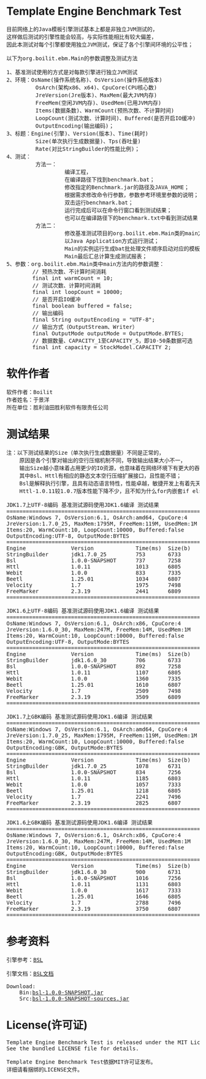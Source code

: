 Template Engine Benchmark Test
===
<pre>
目前网络上的Java模板引擎测试基本上都是非独立JVM测试的，
这样做后测试的引擎性能会较高，与实际性能相比有较大偏差，
因此本测试对每个引擎都使用独立JVM测试，保证了各个引擎间环境的公平性；

以下为org.boilit.ebm.Main的参数调整及测试方法        

1、基准测试使用的方式是对每款引擎进行独立JVM测试
2、环境：OsName(操作系统名称)、OsVersion(操作系统版本)
         OsArch(架构x86、x64)、CpuCore(CPU核心数)
         JreVersion(Jre版本)、MaxMem(最大JVM内存)
         FreeMem(空闲JVM内存)、UsedMem(已用JVM内存)
         Items(数据条数)、WarmCount(预热次数、不计算时间)
         LoopCount(测试次数、计算时间)、Buffered(是否开启IO缓冲)
         OutputEncoding(输出编码)；
3、标题：Engine(引擎)、Version(版本)、Time(耗时)
         Size(单次执行生成数据量)、Tps(吞吐量)
         Rate(对比StringBuilder的性能比例)；
4、测试：
         方法一：
                  编译工程，
                  在编译路径下找到benchmark.bat；
                  修改指定的Benchmark.jar的路径及JAVA_HOME；
                  根据需求修改命令行参数，参数参考环境里参数的说明；
                  双击运行benchmark.bat；
                  运行完成后可以在命令行窗口看到测试结果；
                  也可以在编译路径下的benchmark.txt中看到测试结果；
         方法二：
                  修改基准测试项目的org.boilit.ebm.Main类的main方法内的参数
                  以Java Application方式运行测试；
                  Main的实例运行生成bat批处理文件顺序启动对应的模板引擎生成测试结果，
                  Main最后汇总计算生成测试报表；
5、参数：org.boilit.ebm.Main类中main方法内的参数调整：
        // 预热次数、不计算时间消耗
        final int warmCount = 10;
        // 测试次数、计算时间消耗
        final int loopCount = 10000;
        // 是否开启IO缓冲
        final boolean buffered = false;
        // 输出编码
        final String outputEncoding = "UTF-8";
        // 输出方式（OutputStream、Writer）
        final OutputMode outputMode = OutputMode.BYTES;
        // 数据数量、CAPACITY_1至CAPACITY_5，即10-50条数据可选
        final int capacity = StockModel.CAPACITY_2;
</pre>
软件作者
===
<pre>
软件作者：Boilit
作者姓名：于景洋
所在单位：胜利油田胜利软件有限责任公司
</pre>
测试结果
===
<pre>
注：以下测试结果的Size（单次执行生成数据量）不同是正常的，
    原因是各个引擎对输出的空行压缩机制不同，导致输出结果大小不一，
    输出Size越小意味着占用更少的IO资源，也意味着在网络环境下有更大的吞吐量,
    其中Bsl、Httl有相应的静态文本空行压缩扩展接口，且性能不错；
    Bsl是解释执行引擎，且具有动态语言特性，性能卓越，敏捷开发上有着先天优势；
    Httl-1.0.11较1.0.7版本性能下降不少，且不知为什么for内嵌套if else给我报语法错误，无奈用条件表达式代替了。

JDK1.7上UTF-8编码 基准测试源码使用JDK1.6编译 测试结果
===============================================================================
OsName:Windows 7, OsVersion:6.1, OsArch:amd64, CpuCore:4
JreVersion:1.7.0_25, MaxMem:1795M, FreeMem:119M, UsedMem:1M
Items:20, WarmCount:10, LoopCount:10000, Buffered:false
OutputEncoding:UTF-8, OutputMode:BYTES
===============================================================================
Engine              Version             Time(ms)  Size(b)   Tps       Rate(%)   
StringBuilder       jdk1.7.0_25         753       6733      13280     100.00    
Bsl                 1.0.0-SNAPSHOT      737       7258      13568     102.17    
Httl                1.0.11              1013      6805      9871      74.33     
Webit               1.0.0               833       7335      12004     90.40     
Beetl               1.25.01             1034      6807      9671      72.82     
Velocity            1.7                 1975      7498      5063      38.13     
FreeMarker          2.3.19              2441      6809      4096      30.85     
===============================================================================

JDK1.6上UTF-8编码 基准测试源码使用JDK1.6编译 测试结果
===============================================================================
OsName:Windows 7, OsVersion:6.1, OsArch:x86, CpuCore:4
JreVersion:1.6.0_30, MaxMem:247M, FreeMem:14M, UsedMem:1M
Items:20, WarmCount:10, LoopCount:10000, Buffered:false
OutputEncoding:UTF-8, OutputMode:BYTES
===============================================================================
Engine              Version             Time(ms)  Size(b)   Tps       Rate(%)   
StringBuilder       jdk1.6.0_30         706       6733      14164     100.00    
Bsl                 1.0.0-SNAPSHOT      892       7258      11210     79.15     
Httl                1.0.11              1107      6805      9033      63.78     
Webit               1.0.0               1360      7335      7352      51.91     
Beetl               1.25.01             1610      6807      6211      43.85     
Velocity            1.7                 2509      7498      3985      28.14     
FreeMarker          2.3.19              3509      6809      2849      20.12     
===============================================================================

JDK1.7上GBK编码 基准测试源码使用JDK1.6编译 测试结果
===============================================================================
OsName:Windows 7, OsVersion:6.1, OsArch:amd64, CpuCore:4
JreVersion:1.7.0_25, MaxMem:1795M, FreeMem:119M, UsedMem:1M
Items:20, WarmCount:10, LoopCount:10000, Buffered:false
OutputEncoding:GBK, OutputMode:BYTES
===============================================================================
Engine              Version             Time(ms)  Size(b)   Tps       Rate(%)   
StringBuilder       jdk1.7.0_25         1078      6731      9276      100.00    
Bsl                 1.0.0-SNAPSHOT      834       7256      11990     129.26    
Httl                1.0.11              1185      6803      8438      90.97     
Webit               1.0.0               1057      7333      9460      101.99    
Beetl               1.25.01             1218      6805      8210      88.51     
Velocity            1.7                 2241      7496      4462      48.10     
FreeMarker          2.3.19              2825      6807      3539      38.16     
===============================================================================

JDK1.6上GBK编码 基准测试源码使用JDK1.6编译 测试结果
===============================================================================
OsName:Windows 7, OsVersion:6.1, OsArch:x86, CpuCore:4
JreVersion:1.6.0_30, MaxMem:247M, FreeMem:14M, UsedMem:1M
Items:20, WarmCount:10, LoopCount:10000, Buffered:false
OutputEncoding:GBK, OutputMode:BYTES
===============================================================================
Engine              Version             Time(ms)  Size(b)   Tps       Rate(%)   
StringBuilder       jdk1.6.0_30         900       6731      11111     100.00    
Bsl                 1.0.0-SNAPSHOT      1016      7256      9842      88.58     
Httl                1.0.11              1131      6803      8841      79.58     
Webit               1.0.0               1617      7333      6184      55.66     
Beetl               1.25.01             1646      6805      6075      54.68     
Velocity            1.7                 2788      7496      3586      32.28     
FreeMarker          2.3.19              3750      6807      2666      24.00     
===============================================================================
</pre>
参考资料
===
<pre>
引擎参考：<a href="https://github.com/boilit/bsl">BSL</a>

引擎文档：<a href="http://boilit.github.io/bsl">BSL文档</a>

Download: 
    Bin:<a href="http://boilit.github.io/bsl/files/bsl-1.0.0-SNAPSHOT.jar">bsl-1.0.0-SNAPSHOT.jar</a>
    Src:<a href="http://boilit.github.io/bsl/files/bsl-1.0.0-SNAPSHOT-sources.jar">bsl-1.0.0-SNAPSHOT-sources.jar</a>
</pre>
License(许可证)
===
<pre>
Template Engine Benchmark Test is released under the MIT License. 
See the bundled LICENSE file for details.

Template Engine Benchmark Test依据MIT许可证发布。
详细请看捆绑的LICENSE文件。
</pre>

